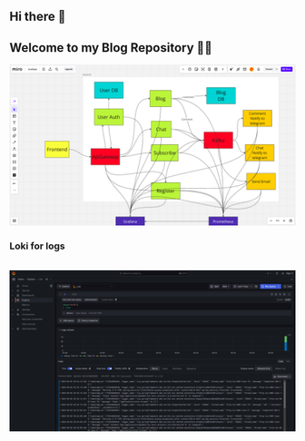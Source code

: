 ## Hi there 👋
## Welcome to my Blog Repository 🙋‍♀️

<!--

**Here are some ideas to get you started:**

🙋‍♀️ A short introduction - what is your organization all about?
🌈 Contribution guidelines - how can the community get involved?
👩‍💻 Useful resources - where can the community find your docs? Is there anything else the community should know?
🍿 Fun facts - what does your team eat for breakfast?
🧙 Remember, you can do mighty things with the power of [Markdown](https://docs.github.com/github/writing-on-github/getting-started-with-writing-and-formatting-on-github/basic-writing-and-formatting-syntax)
-->
<img src="https://github.com/Blog-Website-Jimmy/.github/blob/main/Blog-System-Design2.png" alt="system-design-of-blog">
<br>
<h3>Loki for logs</h3>
<br>
<img src="https://github.com/Blog-Website-Jimmy/.github/blob/main/grafana-loki.png" alt="grafana-loki">
